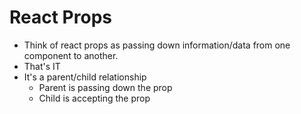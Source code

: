 # React Props

* Think of react props as passing down information/data from one component to another.
* That's IT
* It's a parent/child relationship
	* Parent is passing down the prop
	* Child is accepting the prop